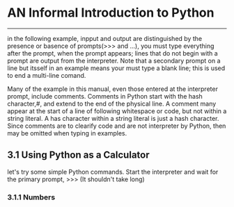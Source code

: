 ﻿# AN Informal Introduction to Python
------
in the following example, inpput and output are distinguished by the presence or basence of prompts(>>> and ...), you
must type everything after the prompt, when the prompt appears; lines that do not begin with a prompt are output from
the interpreter. Note that a secondary prompt on a line but itsself in an example means your must type a blank line;
this is used to end a multi-line comand.

Many of the example in this manual, even those entered at the interpreter prompt, include comments. Comments in Python
start with the hash character,#, and extend to the end of the physical line. A comment many appear at the start of a line
of following whitespace or code, but not within a string literal. A has character within a string literal is just a hash
character. Since comments are to clearify code and are not interpreter by Python, then may be omitted when typing in
examples.

## 3.1 Using Python as a Calculator
let's try some simple Python commands. Start the interpreter and wait for the primary prompt, >>> (It shouldn't take long)

### 3.1.1 Numbers